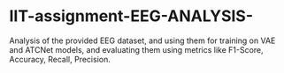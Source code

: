 # IIT-assignment-EEG-ANALYSIS-
Analysis of the provided EEG dataset, and using them for training on VAE and ATCNet models, and evaluating them using metrics like F1-Score, Accuracy, Recall, Precision.
